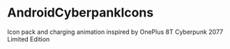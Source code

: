 # AndroidCyberpankIcons
Icon pack and charging animation inspired by OnePlus 8T Cyberpunk 2077 Limited Edition  
